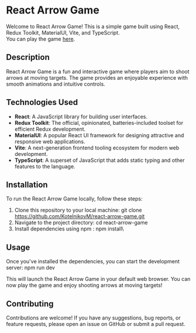 # React Arrow Game

Welcome to React Arrow Game! This is a simple game built using React, Redux Toolkit, MaterialUI, Vite, and TypeScript. <br/>
You can play the game <a href="https://kotelnikovm.github.io/react-arrow-game/" target="_blank">here</a>.

## Description

React Arrow Game is a fun and interactive game where players aim to shoot arrows at moving targets. The game provides an enjoyable experience with smooth animations and intuitive controls.

## Technologies Used

- **React**: A JavaScript library for building user interfaces.
- **Redux Toolkit**: The official, opinionated, batteries-included toolset for efficient Redux development.
- **MaterialUI**: A popular React UI framework for designing attractive and responsive web applications.
- **Vite**: A next-generation frontend tooling ecosystem for modern web development.
- **TypeScript**: A superset of JavaScript that adds static typing and other features to the language.

## Installation

To run the React Arrow Game locally, follow these steps:

1. Clone this repository to your local machine: git clone https://github.com/KotelnikovM/react-arrow-game.git
2. Navigate to the project directory: cd react-arrow-game
3. Install dependencies using npm : npm install\

## Usage

Once you've installed the dependencies, you can start the development server: npm run dev


This will launch the React Arrow Game in your default web browser. You can now play the game and enjoy shooting arrows at moving targets!

## Contributing

Contributions are welcome! If you have any suggestions, bug reports, or feature requests, please open an issue on GitHub or submit a pull request.




